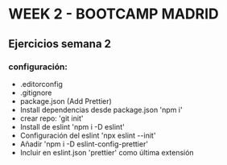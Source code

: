 # WEEK 2 - BOOTCAMP MADRID

## Ejercicios semana 2

### configuración:

- .editorconfig
- .gitignore
- package.json (Add Prettier)
- Install dependencias desde package.json 'npm i'
- crear repo: 'git init'
- Install de eslint 'npm i -D eslint'
- Configuración del eslint 'npx eslint --init'
- Añadir 'npm i -D eslint-config-prettier'
- Incluir en eslint.json 'prettier' como última extensión
